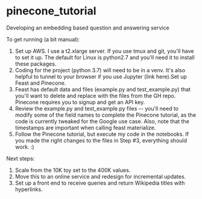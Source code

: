 # pinecone_tutorial
Developing an embedding based question and answering service

To get running (a bit manual): 
1. Set up AWS. I use a t2.xlarge server. If you use tmux and git, you'll have to set it up. The default for Linux is python2.7 and you'll need it to install these packages. 
2. Coding for the project (python 3.7) will need to be in a venv. It's also helpful to tunnel to your browser if you use Jupyter (link here).Set up Feast and Pinecone. 
3. Feast has default data and files (example.py and test_example.py) that you'll want to delete and replace with the files from the GH repo. Pinecone requires you to signup and get an API key. 
4. Review the example.py and test_example.py files -- you'll need to modify some of the field names to complete the Pinecone tutorial, as the code is currently tweaked for the Google use case. Also, note that the timestamps are important when calling feast materialize. 
5. Follow the Pinecone tutorial, but execute my code in the notebooks. If you made the right changes to the files in Step #3, everything should work. :) 

Next steps: 
1. Scale from the 10K toy set to the 400K values.
2. Move this to an online service and redesign for incremental updates.
3. Set up a front end to receive queries and return Wikipedia titles with hyperlinks. 
